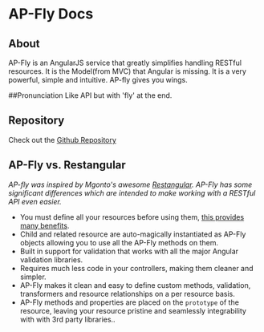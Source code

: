# AP-Fly Docs

## About
AP-Fly is an AngularJS service that greatly simplifies handling RESTful resources. It is the Model(from MVC) that Angular is missing. It is a very powerful, simple and intuitive. AP-fly gives you wings. 

##Pronunciation
Like API but with 'fly' at the end.

## Repository
Check out the [Github Repository](https://github.com/jakobovski/apfly)


## AP-Fly vs. Restangular
*AP-fly was inspired by Mgonto's awesome [Restangular](https://github.com/mgonto/restangular). AP-Fly has some significant differences which are intended to make working with a RESTful API even easier.*

* You must define all your resources before using them, [this provides many benefits](faq.md).
* Child and related resource are auto-magically instantiated as AP-Fly objects allowing you to use all the AP-Fly methods on them.
* Built in support for validation that works with all the major Angular validation libraries.
* Requires much less code in your controllers, making them cleaner and simpler.
* AP-Fly makes it clean and easy to define custom methods, validation, transformers and resource relationships on a per resource basis.
* AP-Fly methods and properties are placed on the `prototype` of the resource, leaving your resource pristine and seamlessly integrability with with 3rd party libraries..
